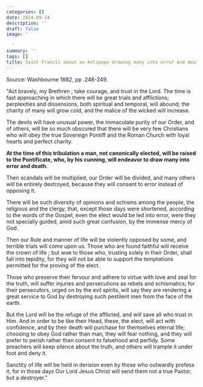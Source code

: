 ```yaml
---
categories: []
date: 2024-09-14
description: ''
draft: false
image: '

  '
summary: ''
tags: []
title: Saint Francis about an Antipope drawing many into error and death
---
```




Source: Washbourne 1882, pp .248-249.

"Act bravely, my Brethren ; take courage, and trust in the Lord. The time is fast approaching in which there will be great trials and afflictions; perplexities and dissensions, both spiritual and temporal, will abound; the charity of many will grow cold, and the malice of the wicked will increase. 

The devils will have unusual power, the immaculate purity of our Order, and of others, will be so much obscured that there will be very few Christians who will obey the true Sovereign Pontiff and the Roman Church with loyal hearts and perfect charity.

**At the time of this tribulation a man, not canonically elected, will be raised to the Pontificate, who, by his cunning, will endeavor to draw many into error and death**.

Then scandals will be multiplied, our Order will be divided, and many others will be entirely destroyed, because they will consent to error instead of opposing it.

There will be such diversity of opinions and schisms among the people, the religious and the clergy, that, except those days were shortened, according to the words of the Gospel, even the elect would be led into error, were they not specially guided, amid such great confusion, by the immense mercy of God. 

Then our Rule and manner of life will be violently opposed by some, and terrible trials will come upon us. Those who are found faithful will receive the crown of life ; but woe to those who, trusting solely in their Order, shall fall into tepidity, for they will not be able to support the temptations permitted for the proving of the elect.

Those who preserve their fervour and adhere to virtue with love and zeal for the truth, will suffer injuries and persecutions as rebels and schismatics; for their persecutors, urged on by the evil spirits, will say they are rendering a great service to God by destroying such pestilent men from the face of the earth.

But the Lord will be the refuge of the afflicted, and will save all who trust in Him. And in order to be like their Head, these, the elect, will act with confidence, and by their death will purchase for themselves eternal life; choosing to obey God rather than man, they will fear nothing, and they will prefer to perish rather than consent to falsehood and perfidy. Some preachers will keep silence about the truth, and others will trample it under foot and deny it.

Sanctity of life will be held in derision even by those who outwardly profess it, for in those days Our Lord Jesus Christ will send them not a true Pastor, but a destroyer."
